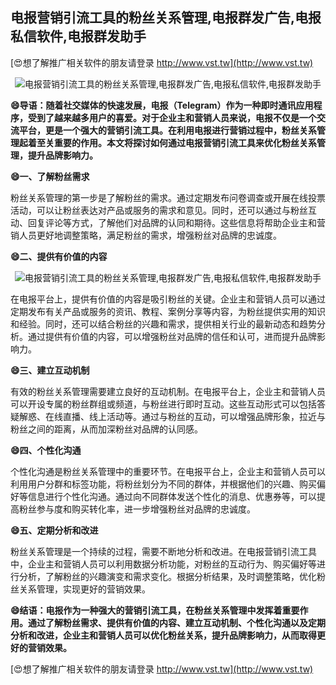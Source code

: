 ## **电报营销引流工具的粉丝关系管理,电报群发广告,电报私信软件,电报群发助手**

[😍想了解推广相关软件的朋友请登录 http://www.vst.tw](http://www.vst.tw)

 <center><img src="https://vst.tw/MP4/tuiguang/png/6.png" alt="电报营销引流工具的粉丝关系管理,电报群发广告,电报私信软件,电报群发助手"></center>

**😄导语：随着社交媒体的快速发展，电报（Telegram）作为一种即时通讯应用程序，受到了越来越多用户的喜爱。对于企业主和营销人员来说，电报不仅是一个交流平台，更是一个强大的营销引流工具。在利用电报进行营销过程中，粉丝关系管理起着至关重要的作用。本文将探讨如何通过电报营销引流工具来优化粉丝关系管理，提升品牌影响力。**

**😄一、了解粉丝需求**

粉丝关系管理的第一步是了解粉丝的需求。通过定期发布问卷调查或开展在线投票活动，可以让粉丝表达对产品或服务的需求和意见。同时，还可以通过与粉丝互动、回复评论等方式，了解他们对品牌的认同和期待。这些信息将帮助企业主和营销人员更好地调整策略，满足粉丝的需求，增强粉丝对品牌的忠诚度。

**😄二、提供有价值的内容**

 <center><img src="https://vst.tw/MP4/tuiguang/png/5.png" alt="电报营销引流工具的粉丝关系管理,电报群发广告,电报私信软件,电报群发助手"></center>

在电报平台上，提供有价值的内容是吸引粉丝的关键。企业主和营销人员可以通过定期发布有关产品或服务的资讯、教程、案例分享等内容，为粉丝提供实用的知识和经验。同时，还可以结合粉丝的兴趣和需求，提供相关行业的最新动态和趋势分析。通过提供有价值的内容，可以增强粉丝对品牌的信任和认可，进而提升品牌影响力。

**😄三、建立互动机制**

有效的粉丝关系管理需要建立良好的互动机制。在电报平台上，企业主和营销人员可以开设专属的粉丝群组或频道，与粉丝进行即时互动。这些互动形式可以包括答疑解惑、在线直播、线上活动等。通过与粉丝的互动，可以增强品牌形象，拉近与粉丝之间的距离，从而加深粉丝对品牌的认同感。

**😄四、个性化沟通**

个性化沟通是粉丝关系管理中的重要环节。在电报平台上，企业主和营销人员可以利用用户分群和标签功能，将粉丝划分为不同的群体，并根据他们的兴趣、购买偏好等信息进行个性化沟通。通过向不同群体发送个性化的消息、优惠券等，可以提高粉丝参与度和购买转化率，进一步增强粉丝对品牌的忠诚度。

**😄五、定期分析和改进**

粉丝关系管理是一个持续的过程，需要不断地分析和改进。在电报营销引流工具中，企业主和营销人员可以利用数据分析功能，对粉丝的互动行为、购买偏好等进行分析，了解粉丝的兴趣演变和需求变化。根据分析结果，及时调整策略，优化粉丝关系管理，实现更好的营销效果。

**😄结语：电报作为一种强大的营销引流工具，在粉丝关系管理中发挥着重要作用。通过了解粉丝需求、提供有价值的内容、建立互动机制、个性化沟通以及定期分析和改进，企业主和营销人员可以优化粉丝关系，提升品牌影响力，从而取得更好的营销效果。**

[😍想了解推广相关软件的朋友请登录 http://www.vst.tw](http://www.vst.tw)



